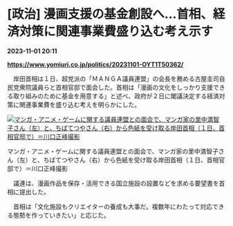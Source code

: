 # [政治] 漫画支援の基金創設へ…首相、経済対策に関連事業費盛り込む考え示す

**2023-11-01 20:11**

**https://www.yomiuri.co.jp/politics/20231101-OYT1T50362/**

　岸田首相は１日、超党派の「ＭＡＮＧＡ議員連盟」の会長を務める古屋圭司自民党衆院議員らと首相官邸で面会した。首相は「漫画の文化をしっかり支援できる取り組みのために基金を用意する」と述べ、政府が２日に閣議決定する経済対策に関連事業費を盛り込む考えを明らかにした。

[![マンガ・アニメ・ゲームに関する議員連盟との面会で、マンガ家の里中満智子さん（左）と、ちばてつやさん（右）から色紙を受け取る岸田首相（１日、首相官邸で）＝川口正峰撮影](https://www.yomiuri.co.jp/media/2023/11/20231102-OYT1I50036-1.jpg)](https://www.yomiuri.co.jp/pluralphoto/20231102-OYT1I50036/)

マンガ・アニメ・ゲームに関する議員連盟との面会で、マンガ家の里中満智子さん（左）と、ちばてつやさん（右）から色紙を受け取る岸田首相（１日、首相官邸で）＝川口正峰撮影

　議連は、漫画作品を保存・活用できる国立施設の設置などを求める要望書を首相に提出した。

　首相は「文化施設もクリエイターの養成も大事だ。複数年にわたって対応できる態勢を作っていきたい」と応じた。